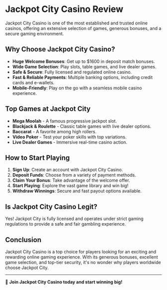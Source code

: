 # Jackpot City Casino Review

Jackpot City Casino is one of the most established and trusted online casinos, offering an extensive selection of games, generous bonuses, and a secure gaming environment.

## Why Choose Jackpot City Casino?

- **Huge Welcome Bonuses**: Get up to \$1600 in deposit match bonuses.
- **Wide Game Selection**: Play slots, table games, and live dealer games.
- **Safe & Secure**: Fully licensed and regulated online casino.
- **Fast & Reliable Payments**: Multiple banking options, including credit cards and e-wallets.
- **Mobile-Friendly**: Play on the go with a seamless mobile casino experience.

## Top Games at Jackpot City

- **Mega Moolah** - A famous progressive jackpot slot.
- **Blackjack & Roulette** - Classic table games with live dealer options.
- **Baccarat** - A favorite among high rollers.
- **Video Poker** - Test your poker skills with top variations.
- **Live Dealer Games** - Immersive real-time casino action.

## How to Start Playing

1. **Sign Up**: Create an account with Jackpot City Casino.
2. **Deposit Funds**: Choose from a variety of payment methods.
3. **Claim Your Bonus**: Take advantage of the welcome offer.
4. **Start Playing**: Explore the vast game library and win big!
5. **Withdraw Winnings**: Secure and fast payout options available.

## Is Jackpot City Casino Legit?

Yes! Jackpot City is fully licensed and operates under strict gaming regulations to provide a safe and fair gambling experience.

## Conclusion

Jackpot City Casino is a top choice for players looking for an exciting and rewarding online gaming experience. With its generous bonuses, excellent game selection, and top-tier security, it's no wonder why players worldwide choose Jackpot City.

---

🎰 **Join Jackpot City Casino today and start winning big!**

